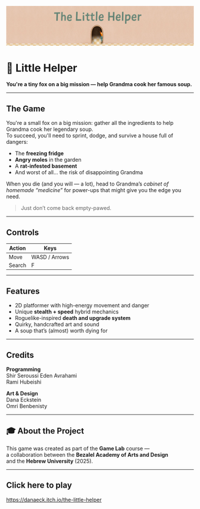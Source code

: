 ![Little Helper Banner](banner.jpg)

# 🦊 Little Helper

**You're a tiny fox on a big mission — help Grandma cook her famous soup.**

---

## The Game

You're a small fox on a big mission: gather all the ingredients to help Grandma cook her legendary soup.  
To succeed, you'll need to sprint, dodge, and survive a house full of dangers:

- The **freezing fridge**    
- **Angry moles** in the garden      
- A **rat-infested basement**     
- And worst of all... the risk of disappointing Grandma   

When you die (and you will — a lot), head to Grandma’s *cabinet of homemade “medicine”* for power-ups that might give you the edge you need.

> Just don’t come back empty-pawed.

---

## Controls

| Action  | Keys           |
|---------|----------------|
| Move    | WASD / Arrows  |
| Search  | F              |

---

## Features

- 2D platformer with high-energy movement and danger
- Unique **stealth + speed** hybrid mechanics
- Roguelike-inspired **death and upgrade system**
- Quirky, handcrafted art and sound
- A soup that’s (almost) worth dying for

---

## Credits

**Programming**  
Shir Seroussi
Eden Avrahami  
Rami Hubeishi  

**Art & Design**  
Dana Eckstein  
Omri Benbenisty

---

## 🎓 About the Project

This game was created as part of the **Game Lab** course —  
a collaboration between the **Bezalel Academy of Arts and Design**  
and the **Hebrew University** (2025).

---

## Click here to play
https://danaeck.itch.io/the-little-helper
